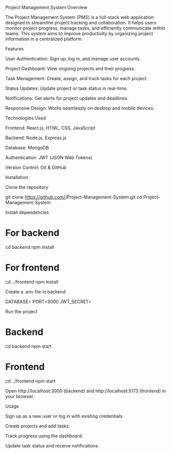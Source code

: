 Project Management System
Overview

The Project Management System (PMS) is a full-stack web application designed to streamline project tracking and collaboration. It helps users monitor project progress, manage tasks, and efficiently communicate within teams. This system aims to improve productivity by organizing project information in a centralized platform.

Features

User Authentication: Sign up, log in, and manage user accounts.

Project Dashboard: View ongoing projects and their progress.

Task Management: Create, assign, and track tasks for each project.

Status Updates: Update project or task status in real-time.

Notifications: Get alerts for project updates and deadlines.

Responsive Design: Works seamlessly on desktop and mobile devices.

Technologies Used

Frontend: React.js, HTML, CSS, JavaScript

Backend: Node.js, Express.js

Database: MongoDB

Authentication: JWT (JSON Web Tokens)

Version Control: Git & GitHub

Installation

Clone the repository

git clone https://github.com/<your-username>/Project-Management-System.git
cd Project-Management-System


Install dependencies

# For backend
cd backend
npm install

# For frontend
cd ../frontend
npm install


Create a .env file in backend

DATABASE=<your MongoDB connection string>
PORT=3000
JWT_SECRET=<your-secret-key>


Run the project

# Backend
cd backend
npm start

# Frontend
cd ../frontend
npm start


Open http://localhost:3000 (backend) and http://localhost:5173 (frontend) in your browser.

Usage

Sign up as a new user or log in with existing credentials.

Create projects and add tasks.

Track progress using the dashboard.

Update task status and receive notifications.
